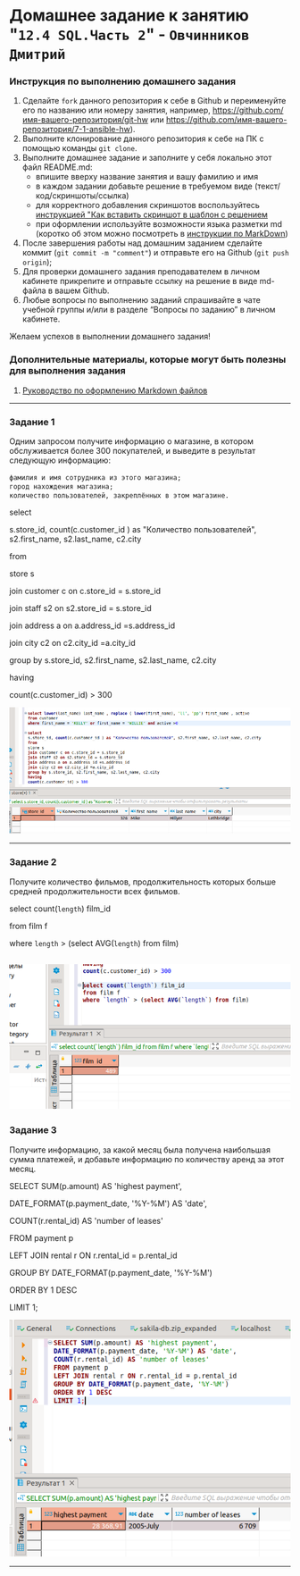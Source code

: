 # Домашнее задание к занятию "`12.4 SQL.Часть 2`" - `Овчинников Дмитрий`


### Инструкция по выполнению домашнего задания

   1. Сделайте `fork` данного репозитория к себе в Github и переименуйте его по названию или номеру занятия, например, https://github.com/имя-вашего-репозитория/git-hw или  https://github.com/имя-вашего-репозитория/7-1-ansible-hw).
   2. Выполните клонирование данного репозитория к себе на ПК с помощью команды `git clone`.
   3. Выполните домашнее задание и заполните у себя локально этот файл README.md:
      - впишите вверху название занятия и вашу фамилию и имя
      - в каждом задании добавьте решение в требуемом виде (текст/код/скриншоты/ссылка)
      - для корректного добавления скриншотов воспользуйтесь [инструкцией "Как вставить скриншот в шаблон с решением](https://github.com/netology-code/sys-pattern-homework/blob/main/screen-instruction.md)
      - при оформлении используйте возможности языка разметки md (коротко об этом можно посмотреть в [инструкции  по MarkDown](https://github.com/netology-code/sys-pattern-homework/blob/main/md-instruction.md))
   4. После завершения работы над домашним заданием сделайте коммит (`git commit -m "comment"`) и отправьте его на Github (`git push origin`);
   5. Для проверки домашнего задания преподавателем в личном кабинете прикрепите и отправьте ссылку на решение в виде md-файла в вашем Github.
   6. Любые вопросы по выполнению заданий спрашивайте в чате учебной группы и/или в разделе “Вопросы по заданию” в личном кабинете.
   
Желаем успехов в выполнении домашнего задания!
   
### Дополнительные материалы, которые могут быть полезны для выполнения задания

1. [Руководство по оформлению Markdown файлов](https://gist.github.com/Jekins/2bf2d0638163f1294637#Code)

---

### Задание 1

Одним запросом получите информацию о магазине, в котором обслуживается более 300 покупателей, и выведите в результат следующую информацию:

    фамилия и имя сотрудника из этого магазина;
    город нахождения магазина;
    количество пользователей, закреплённых в этом магазине.

select

s.store_id, count(c.customer_id ) as "Количество пользователей", s2.first_name, s2.last_name, c2.city

from

store s

join customer c on c.store_id = s.store_id

join staff s2 on s2.store_id = s.store_id

join address a on a.address_id =s.address_id

join city c2 on c2.city_id =a.city_id

group by s.store_id, s2.first_name, s2.last_name, c2.city

having

count(c.customer_id) > 300

![sakila1](https://github.com/dmitri13/12.4/blob/main/img/sakila1.png)

---

### Задание 2

Получите количество фильмов, продолжительность которых больше средней продолжительности всех фильмов.

select count(`length`) film_id 

from film f 

where `length` > (select AVG(`length`) from film)

![sakila2](https://github.com/dmitri13/12.4/blob/main/img/sakila2.png)
---

### Задание 3

Получите информацию, за какой месяц была получена наибольшая сумма платежей, и добавьте информацию по количеству аренд за этот месяц.

SELECT SUM(p.amount) AS 'highest payment',

DATE_FORMAT(p.payment_date, '%Y-%M') AS 'date',

COUNT(r.rental_id) AS 'number of leases'

FROM payment p

LEFT JOIN rental r ON r.rental_id = p.rental_id

GROUP BY DATE_FORMAT(p.payment_date, '%Y-%M')

ORDER BY 1 DESC

LIMIT 1;

![1234](https://github.com/dmitri13/12.4/blob/main/img/1234.png)

---
